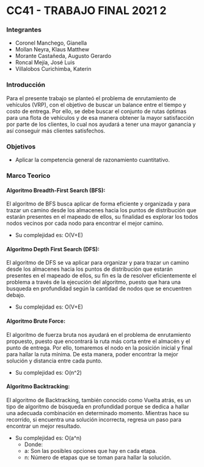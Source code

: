 # CC41 - TRABAJO FINAL 2021 2
### Integrantes
  - Coronel Manchego, Gianella
  - Mollan Neyra, Klaus Matthew
  - Morante Castañeda, Augusto Gerardo
  - Roncal Mejía, José Luis
  - Villalobos Curichimba, Katerin
### Introducción
Para el presente trabajo se planteó el problema de enrutamiento de vehículos (VRP), con el objetivo de buscar un balance entre el tiempo y costo de entrega. Por ello, se debe buscar el conjunto de rutas óptimas para una flota de vehículos y de esa manera obtener la mayor satisfacción por parte de los clientes, lo cual nos ayudará a tener una mayor ganancia y así conseguir más clientes satisfechos. 
### Objetivos
  - Aplicar la competencia general de razonamiento cuantitativo.
### Marco Teorico
#### Algoritmo Breadth-First Search (BFS):
El algoritmo de BFS busca aplicar de forma eficiente y organizada y para trazar un camino desde los almacenes hacia los puntos de distribución que estarán presentes en el mapeado de ellos, su finalidad es explorar los todos nodos vecinos por cada nodo para encontrar el mejor camino. 
  - Su complejidad es: O(V+E)
#### Algoritmo Depth First Search (DFS):
El algoritmo de DFS se va aplicar para organizar y para trazar un camino desde los almacenes hacia los puntos de distribución que estarán presentes en el mapeado de ellos, su fin es la de resolver eficientemente el problema a través de la ejecución del algoritmo, puesto que hara una busqueda en profundidad según la cantidad de nodos que se encuentren debajo.
  - Su complejidad es: O(V+E)
#### Algoritmo Brute Force:
El algoritmo de fuerza bruta nos ayudará en el problema de enrutamiento propuesto, puesto que encontrará la ruta más corta entre el almacén y el punto de entrega. Por ello, tomaremos el nodo en la posición inicial y final para hallar la ruta mínima. De esta manera, poder encontrar la mejor solución y distancia entre cada punto.
  - Su complejidad es: O(n^2)
#### Algoritmo Backtracking:
El algoritmo de Backtracking, también conocido como Vuelta atrás, es un tipo de algoritmo de búsqueda en profundidad porque se dedica a hallar una adecuada combinación en determinado momento. Mientras hace su recorrido, si encuentra una solución incorrecta, regresa un paso para encontrar un mejor resultado.
  - Su complejidad es: O(a^n)
    - Donde:
    - a: Son las posibles opciones que hay en cada etapa.
    - n: Número de etapas que se toman para hallar la solución.
